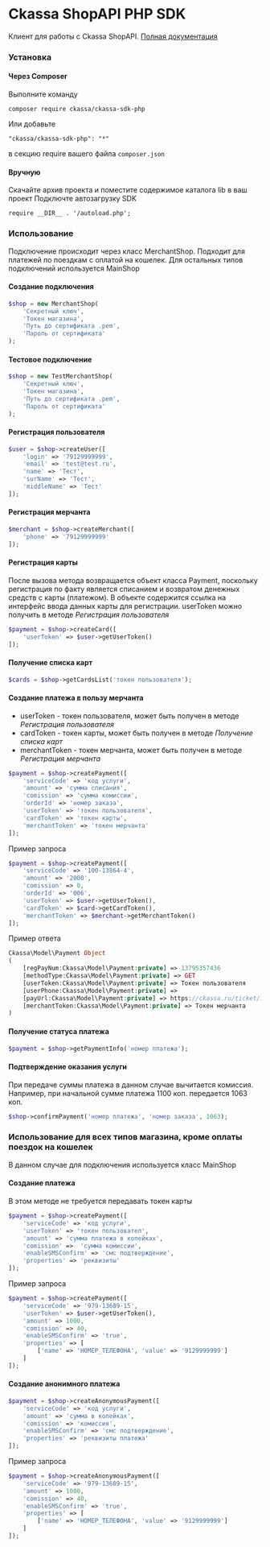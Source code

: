 # Ckassa ShopAPI PHP SDK
Клиент для работы с Ckassa ShopAPI. 
<a href="https://cabinet.ckassa.ru/doc">Полная документация</a>

### Установка

#### Через Composer
Выполните команду

`composer require ckassa/ckassa-sdk-php`

Или добавьте 

`"ckassa/ckassa-sdk-php": "*"`

в секцию require вашего файла `composer.json`

#### Вручную
Скачайте архив проекта и поместите содержимое каталога lib в ваш проект
Подключте автозагрузку SDK

`require __DIR__ . '/autoload.php'; `


### Использование
Подключение происходит через класс MerchantShop. Подходит для платежей по поездкам с оплатой на кошелек. Для остальных типов подключений используется MainShop

#### Создание подключения
```php
$shop = new MerchantShop(
    'Секретный ключ',
    'Токен магазина',
    'Путь до сертификата .pem',
    'Пароль от сертификата'
);
```

#### Тестовое подключение
```php
$shop = new TestMerchantShop(
    'Секретный ключ',
    'Токен магазина',
    'Путь до сертификата .pem',
    'Пароль от сертификата'
);
```

#### Регистрация пользователя
```php
$user = $shop->createUser([
    'login' => '79129999999',
    'email' => 'test@test.ru',
    'name' => 'Тест',
    'surName' => 'Тест',
    'middleName' => 'Тест'
]);
```

#### Регистрация мерчанта
```php
$merchant = $shop->createMerchant([
    'phone' => '79129999999'
]);
```

#### Регистрация карты
После вызова метода возвращается объект класса Payment, поскольку регистрация по факту является списанием и возвратом денежных средств с карты (платежом). В объекте содержится ссылка на интерфейс ввода данных карты для регистрации.
userToken можно получить в методе *Регистрация пользователя*
```php
$payment = $shop->createCard([
    'userToken' => $user->getUserToken()
]);
```

#### Получение списка карт
```php
$cards = $shop->getCardsList('токен пользователя');
```

#### Создание платежа в пользу мерчанта
* userToken - токен пользователя, может быть получен в методе *Регистрация пользователя*
* cardToken - токен карты, может быть получен в методе *Получение списка карт*
* merchantToken - токен мерчанта, может быть получен в методе *Регистрация мерчанта*
```php
$payment = $shop->createPayment([
    'serviceCode' => 'код услуги',
    'amount' => 'сумма списания',
    'comission' => 'сумма комиссии',
    'orderId' => 'номер заказа',
    'userToken' => 'токен пользователя',
    'cardToken' => 'токен карты',
    'merchantToken' => 'токен мерчанта'
]);
```

Пример запроса
```php
$payment = $shop->createPayment([
    'serviceCode' => '100-13864-4',
    'amount' => '2000',
    'comission' => 0,
    'orderId' => '006',
    'userToken' => $user->getUserToken(),
    'cardToken' => $card->getCardToken(),
    'merchantToken' => $merchant->getMerchantToken()
]);
```

Пример ответа
```php
Ckassa\Model\Payment Object
(
    [regPayNum:Ckassa\Model\Payment:private] => 13795357436
    [methodType:Ckassa\Model\Payment:private] => GET
    [userToken:Ckassa\Model\Payment:private] => Токен пользователя
    [userPhone:Ckassa\Model\Payment:private] => 
    [payUrl:Ckassa\Model\Payment:private] => https://ckassa.ru/ticket/123
    [merchantToken:Ckassa\Model\Payment:private] => Токен мерчанта
)
```

#### Получение статуса платежа
```php
$payment = $shop->getPaymentInfo('номер платежа');
```

#### Подтверждение оказания услуги
При передаче суммы платежа в данном случае вычитается комиссия. Например, при начальной сумме платежа 1100 коп. передается 1063 коп.
```php
$shop->confirmPayment('номер платежа', 'номер заказа', 1063);
```

### Использование для всех типов магазина, кроме оплаты поездок на кошелек
В данном случае для подключения используется класс MainShop

#### Создание платежа
В этом методе не требуется передавать токен карты
```php
$payment = $shop->createPayment([
    'serviceCode' => 'код услуги',
    'userToken' => 'токен пользовател',
    'amount' => 'сумма платежа в копейках',
    'comission' =>  'сумма комиссии',
    'enableSMSConfirm' => 'смс подтверждение',
    'properties' => 'реквизиты'
]);
```

Пример запроса
```php
$payment = $shop->createPayment([
    'serviceCode' => '979-13689-15',
    'userToken' => $user->getUserToken(),
    'amount' => 1000,
    'comission' => 40,
    'enableSMSConfirm' => 'true',
    'properties' => [
        ['name' => 'НОМЕР_ТЕЛЕФОНА', 'value' => '9129999999']
    ]
]);
```

#### Создание анонимного платежа
```php
$payment = $shop->createAnonymousPayment([
    'serviceCode' => 'код услуги',
    'amount' => 'сумма в копейках',
    'comission' => 'комиссия',
    'enableSMSConfirm' => 'смс подтверждение',
    'properties' => 'реквизиты платежа'
]);
```

Пример запроса
```php
$payment = $shop->createAnonymousPayment([
    'serviceCode' => '979-13689-15',
    'amount' => 1000,
    'comission' => 40,
    'enableSMSConfirm' => 'true',
    'properties' => [
        ['name' => 'НОМЕР_ТЕЛЕФОНА', 'value' => '9129999999']
    ]
]);
```
